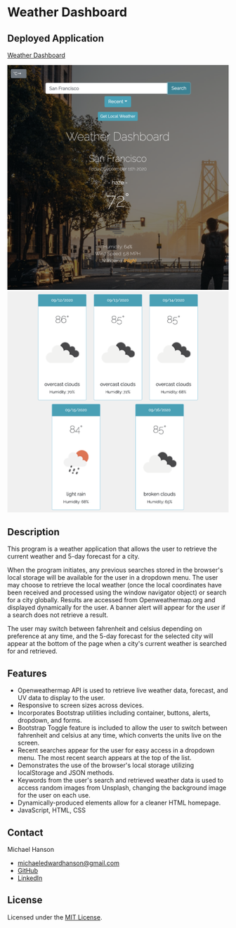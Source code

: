 # Weather Dashboard

## Deployed Application 

[Weather Dashboard](https://mhans003.github.io/weatherapp/)

![Screenshot of Weather Dashboard](./assets/images/weatherappscreenshotsf.jpg)
![Screenshot of Weather Forecast](./assets/images/forecastexample.jpg)

## Description 

This program is a weather application that allows the user to retrieve the current weather and 5-day forecast for a city. 

When the program initiates, any previous searches stored in the browser's local storage will be available for the user in a dropdown menu. The user may choose to retrieve the local weather (once the local coordinates have been received and processed using the window navigator object) or search for a city globally. Results are accessed from Openweathermap.org and displayed dynamically for the user. A banner alert will appear for the user if a search does not retrieve a result. 

The user may switch between fahrenheit and celsius depending on preference at any time, and the 5-day forecast for the selected city will appear at the bottom of the page when a city's current weather is searched for and retrieved. 

## Features

* Openweathermap API is used to retrieve live weather data, forecast, and UV data to display to the user. 
* Responsive to screen sizes across devices. 
* Incorporates Bootstrap utilities including container, buttons, alerts, dropdown, and forms. 
* Bootstrap Toggle feature is included to allow the user to switch between fahrenheit and celsius at any time, which converts the units live on the screen. 
* Recent searches appear for the user for easy access in a dropdown menu. The most recent search appears at the top of the list. 
* Demonstrates the use of the browser's local storage utilizing localStorage and JSON methods. 
* Keywords from the user's search and retrieved weather data is used to access random images from Unsplash, changing the background image for the user on each use. 
* Dynamically-produced elements allow for a cleaner HTML homepage. 
* JavaScript, HTML, CSS

## Contact

Michael Hanson
* michaeledwardhanson@gmail.com
* [GitHub](https://github.com/mhans003)
* [LinkedIn](https://www.linkedin.com/in/michaeledwardhanson/)

## License 

Licensed under the [MIT License](./LICENSE.txt).